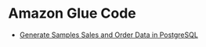 # Amazon Glue Code

* [Generate Samples Sales and Order Data in PostgreSQL](https://github.com/werowe/glue/blob/master/inventory%20sysystem.ipynb)
